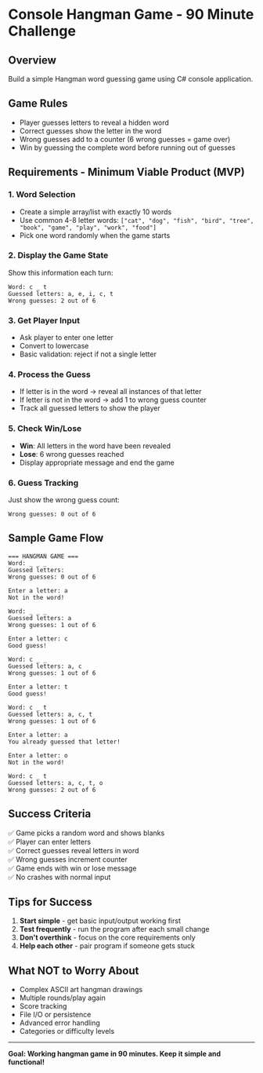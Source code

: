 # Console Hangman Game - 90 Minute Challenge

## Overview
Build a simple Hangman word guessing game using C# console application.

## Game Rules
- Player guesses letters to reveal a hidden word
- Correct guesses show the letter in the word
- Wrong guesses add to a counter (6 wrong guesses = game over)
- Win by guessing the complete word before running out of guesses

## Requirements - Minimum Viable Product (MVP)

### 1. Word Selection
- Create a simple array/list with exactly 10 words
- Use common 4-8 letter words: `["cat", "dog", "fish", "bird", "tree", "book", "game", "play", "work", "food"]`
- Pick one word randomly when the game starts

### 2. Display the Game State
Show this information each turn:
```
Word: c _ t
Guessed letters: a, e, i, c, t
Wrong guesses: 2 out of 6
```

### 3. Get Player Input
- Ask player to enter one letter
- Convert to lowercase
- Basic validation: reject if not a single letter

### 4. Process the Guess
- If letter is in the word → reveal all instances of that letter
- If letter is not in the word → add 1 to wrong guess counter
- Track all guessed letters to show the player

### 5. Check Win/Lose
- **Win**: All letters in the word have been revealed
- **Lose**: 6 wrong guesses reached
- Display appropriate message and end the game

### 6. Guess Tracking
Just show the wrong guess count:
```
Wrong guesses: 0 out of 6
```

## Sample Game Flow
```
=== HANGMAN GAME ===
Word: _ _ _
Guessed letters: 
Wrong guesses: 0 out of 6

Enter a letter: a
Not in the word!

Word: _ _ _
Guessed letters: a
Wrong guesses: 1 out of 6

Enter a letter: c
Good guess!

Word: c _ _
Guessed letters: a, c
Wrong guesses: 1 out of 6

Enter a letter: t
Good guess!

Word: c _ t
Guessed letters: a, c, t
Wrong guesses: 1 out of 6

Enter a letter: a
You already guessed that letter!

Enter a letter: o
Not in the word!

Word: c _ t
Guessed letters: a, c, t, o
Wrong guesses: 2 out of 6
```

## Success Criteria
✅ Game picks a random word and shows blanks  
✅ Player can enter letters  
✅ Correct guesses reveal letters in word  
✅ Wrong guesses increment counter  
✅ Game ends with win or lose message  
✅ No crashes with normal input  

## Tips for Success
1. **Start simple** - get basic input/output working first
2. **Test frequently** - run the program after each small change
3. **Don't overthink** - focus on the core requirements only
4. **Help each other** - pair program if someone gets stuck

## What NOT to Worry About
- Complex ASCII art hangman drawings
- Multiple rounds/play again
- Score tracking
- File I/O or persistence
- Advanced error handling
- Categories or difficulty levels

---

**Goal: Working hangman game in 90 minutes. Keep it simple and functional!**